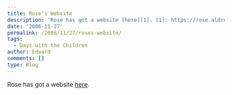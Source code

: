 ```yaml
---
title: Rose's Website
description: 'Rose has got a website [here][1]. [1]: https://rose.aldreth.com...'
date: '2006-11-27'
permalink: /2006/11/27/roses-website/
tags:
  - Days with the Children
author: Edward
comments: []
type: Blog
---
```


Rose has got a website [here][1].



[1]: https://rose.aldreth.com
